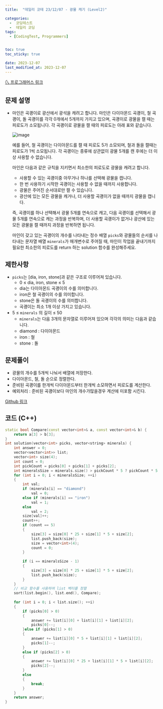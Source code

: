 ```yaml
---
title:  "데일리 코테 23/12/07 - 광물 캐기 (Level2)" 

categories:
  -  코딩테스트
  -  데일리 코딩
tags:
  - [CodingTest, Programmers]


toc: true
toc_sticky: true

date: 2023-12-07
last_modified_at: 2023-12-07
---
```


[🌜 프로그래머스 링크](https://school.programmers.co.kr/learn/courses/30/lessons/172927)

## 문제 설명
- 마인은 곡괭이로 광산에서 광석을 캐려고 합니다. 마인은 다이아몬드 곡괭이, 철 곡괭이, 돌 곡괭이를 각각 0개에서 5개까지 가지고 있으며, 곡괭이로 광물을 캘 때는 피로도가 소모됩니다. 각 곡괭이로 광물을 캘 때의 피로도는 아래 표와 같습니다.

  ![image](https://user-images.githubusercontent.com/62426665/217975815-63c58d04-0421-4c39-85ce-17613b9c9389.png)

  예를 들어, 철 곡괭이는 다이아몬드를 캘 때 피로도 5가 소모되며, 철과 돌을 캘때는 피로도가 1씩 소모됩니다. 각 곡괭이는 종류에 상관없이 광물 5개를 캔 후에는 더 이상 사용할 수 없습니다.

  마인은 다음과 같은 규칙을 지키면서 최소한의 피로도로 광물을 캐려고 합니다.

  - 사용할 수 있는 곡괭이중 아무거나 하나를 선택해 광물을 캡니다.
  - 한 번 사용하기 시작한 곡괭이는 사용할 수 없을 때까지 사용합니다.
  - 광물은 주어진 순서대로만 캘 수 있습니다.
  - 광산에 있는 모든 광물을 캐거나, 더 사용할 곡괭이가 없을 때까지 광물을 캡니다.

  즉, 곡괭이를 하나 선택해서 광물 5개를 연속으로 캐고, 다음 곡괭이를 선택해서 광물 5개를 연속으로 캐는 과정을 반복하며, 더 사용할 곡괭이가 없거나 광산에 있는 모든 광물을 캘 때까지 과정을 반복하면 됩니다.

  마인이 갖고 있는 곡괭이의 개수를 나타내는 정수 배열 `picks`와 광물들의 순서를 나타내는 문자열 배열 `minerals`가 매개변수로 주어질 때, 마인이 작업을 끝내기까지 필요한 최소한의 피로도를 return 하는 solution 함수를 완성해주세요.

## 제한사항
- `picks`는 [dia, iron, stone]과 같은 구조로 이루어져 있습니다.
  - 0 ≤ dia, iron, stone ≤ 5
  - dia는 다이아몬드 곡괭이의 수를 의미합니다.
  - iron은 철 곡괭이의 수를 의미합니다.
  - stone은 돌 곡괭이의 수를 의미합니다.
  - 곡괭이는 최소 1개 이상 가지고 있습니다.
- 5 ≤ `minerals` 의 길이 ≤ 50
  - `minerals`는 다음 3개의 문자열로 이루어져 있으며 각각의 의미는 다음과 같습니다.
  - diamond : 다이아몬드
  - iron : 철
  - stone : 돌

## 문제풀이
- 광물의 개수를 5개씩 나눠서 배열에 저장한다.
- 다이아몬드, 철, 돌 순으로 정렬한다.
- 준비된 곡괭이를 한개씩 다이아몬드부터 한개씩 소모하면서 피로도를 계산한다.
- 예외처리 :  준비된 곡괭이보다 마인의 개수가많을경우 계산에 미포함 시킨다.

[Github 링크](https://github.com/OneThingChanged/DailyCodingTest/blob/main/Program/CodingTestCpp/Level2/Minecraft.h)

## 코드 (C++)
```cpp
static bool Compare(const vector<int>& a, const vector<int>& b) {
    return a[3] > b[3];
}
int solution(vector<int> picks, vector<string> minerals) {
    int answer = 0;
    vector<vector<int>> list;
    vector<int> size(4);
    int count = 0;
    int pickCount = picks[0] + picks[1] + picks[2];
    int mineralsSize = minerals.size() > pickCount * 5 ? pickCount * 5 : minerals.size();
    for (int i = 0; i < mineralsSize; ++i)
    {
        int val;
        if (minerals[i] == "diamond")
            val = 0;
        else if (minerals[i] == "iron")
            val = 1;
        else
            val = 2;
        size[val]++;
        count++;
        if (count == 5)
        {
            size[3] = size[0] * 25 + size[1] * 5 + size[2];
            list.push_back(size);
            size = vector<int>(4);
            count = 0;
        }
        
        if (i == mineralsSize - 1)
        {
            size[3] = size[0] * 25 + size[1] * 5 + size[2];
            list.push_back(size);
        }
    }
    // 비교 함수를 사용하여 list 벡터를 정렬
    sort(list.begin(), list.end(), Compare);
        
    for (int i = 0; i < list.size(); ++i)
    {
        if (picks[0] > 0)
        {
            answer += list[i][0] + list[i][1] + list[i][2];
            picks[0]--;
        }else if (picks[1] > 0)
        {
            answer += list[i][0] * 5 + list[i][1] + list[i][2];
            picks[1]--;
        }
        else if (picks[2] > 0)
        {
            answer += list[i][0] * 25 + list[i][1] * 5 + list[i][2];
            picks[2]--;
        }
        else
        {
            break;
        }
    }
    return answer;
}
```
## 
<script src="https://utteranc.es/client.js"
        repo="OneThingChanged/OneThingChanged.github.io"
        issue-term="pathname"
        label="utterances"
        theme="github-dark"
        crossorigin="anonymous"
        async>
</script>
